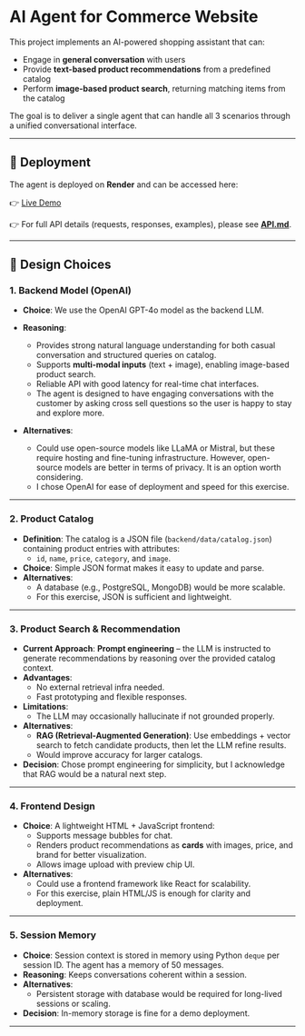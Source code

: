 # AI Agent for Commerce Website

This project implements an AI-powered shopping assistant that can:
- Engage in **general conversation** with users
- Provide **text-based product recommendations** from a predefined catalog
- Perform **image-based product search**, returning matching items from the catalog

The goal is to deliver a single agent that can handle all 3 scenarios through a unified conversational interface.

---

## 🚀 Deployment

The agent is deployed on **Render** and can be accessed here:

👉 [Live Demo](https://ai-agent-for-commerce-website-1.onrender.com/)

👉 For full API details (requests, responses, examples), please see **[API.md](API.md)**.

---

## 🧩 Design Choices

### 1. Backend Model (OpenAI)
- **Choice**: We use the OpenAI GPT-4o model as the backend LLM.  
- **Reasoning**:
  - Provides strong natural language understanding for both casual conversation and structured queries on catalog. 
  - Supports **multi-modal inputs** (text + image), enabling image-based product search.  
  - Reliable API with good latency for real-time chat interfaces.  
  - The agent is designed to have engaging conversations with the customer by asking cross sell questions so the user is happy to stay and explore more.

- **Alternatives**:
  - Could use open-source models like LLaMA or Mistral, but these require hosting and fine-tuning infrastructure. However, open-source models are better in terms of privacy. It is an option worth considering.
  - I chose OpenAI for ease of deployment and speed for this exercise.

---

### 2. Product Catalog
- **Definition**: The catalog is a JSON file (`backend/data/catalog.json`) containing product entries with attributes:
  - `id`, `name`, `price`, `category`, and `image`.  
- **Choice**: Simple JSON format makes it easy to update and parse.  
- **Alternatives**:
  - A database (e.g., PostgreSQL, MongoDB) would be more scalable.  
  - For this exercise, JSON is sufficient and lightweight.

---

### 3. Product Search & Recommendation
- **Current Approach**: **Prompt engineering** – the LLM is instructed to generate recommendations by reasoning over the provided catalog context.  
- **Advantages**:
  - No external retrieval infra needed.  
  - Fast prototyping and flexible responses.  
- **Limitations**:
  - The LLM may occasionally hallucinate if not grounded properly.  
- **Alternatives**:
  - **RAG (Retrieval-Augmented Generation)**: Use embeddings + vector search to fetch candidate products, then let the LLM refine results.  
  - Would improve accuracy for larger catalogs.  
- **Decision**: Chose prompt engineering for simplicity, but I acknowledge that RAG would be a natural next step.

---

### 4. Frontend Design
- **Choice**: A lightweight HTML + JavaScript frontend:
  - Supports message bubbles for chat.  
  - Renders product recommendations as **cards** with images, price, and brand for better visualization.
  - Allows image upload with preview chip UI.  
- **Alternatives**:
  - Could use a frontend framework like React for scalability.  
  - For this exercise, plain HTML/JS is enough for clarity and deployment.

---

### 5. Session Memory
- **Choice**: Session context is stored in memory using Python `deque` per session ID. The agent has a memory of 50 messages.
- **Reasoning**: Keeps conversations coherent within a session.  
- **Alternatives**:
  - Persistent storage with database would be required for long-lived sessions or scaling.  
- **Decision**: In-memory storage is fine for a demo deployment.

---
